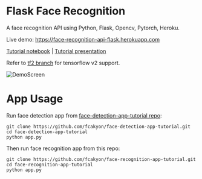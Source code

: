# Flask Face Recognition
A face recognition API using Python, Flask, Opencv, Pytorch, Heroku.

Live demo: https://face-recognition-api-flask.herokuapp.com

[Tutorial notebook](/tutorial/tutorial.ipynb) | [Tutorial presentation](/presentation/FaceRecognitionWebAppTutorial.pdf)

Refer to [tf2 branch](https://github.com/fcakyon/face-recognition-app-tutorial/tree/tf2) for tensorflow v2 support.

![DemoScreen](/images/webappscreen.jpg)

# App Usage

Run face detection app from [face-detection-app-tutorial repo](https://github.com/fcakyon/face-detection-app-tutorial):

```console
git clone https://github.com/fcakyon/face-detection-app-tutorial.git
cd face-detection-app-tutorial
python app.py
```

Then run face recognition app from this repo:

```console
git clone https://github.com/fcakyon/face-recognition-app-tutorial.git
cd face-recognition-app-tutorial
python app.py
```
